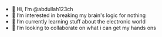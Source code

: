 - 👋 Hi, I’m @abdullah123ch
- 👀 I’m interested in breaking my brain's logic for nothing
- 🌱 I’m currently learning stuff about the electronic world
- 💞️ I’m looking to collaborate on what i can get my hands ons

<!---
abdullah123ch/abdullah123ch is a ✨ special ✨ repository because its `README.md` (this file) appears on your GitHub profile.
You can click the Preview link to take a look at your changes.
--->
